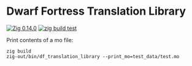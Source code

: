 # Dwarf Fortress Translation Library

[![Zig 0.14.0](https://img.shields.io/badge/Zig-0.14.0-orange)](https://github.com/ziglang/zig/releases/tag/0.14.0)
[![zig build test](https://github.com/dfint/df-translation-library/actions/workflows/zig-build-test.yml/badge.svg)](https://github.com/dfint/df-translation-library/actions/workflows/zig-build-test.yml)

Print contents of a mo file:

```shell
zig build
zig-out/bin/df_translation_library --print_mo=test_data/test.mo
```
